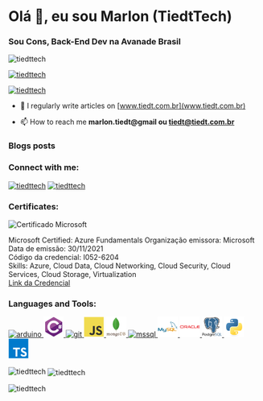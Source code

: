 <h1 align="left">Olá 👋, eu sou Marlon (TiedtTech)</h1>
<h3 align="left">Sou Cons, Back-End Dev na Avanade Brasil</h3>

<p align="left"> <img src="https://komarev.com/ghpvc/?username=tiedttech&label=Profile%20views&color=0e75b6&style=flat" alt="tiedttech" /> </p>

<p align="left"> <a href="https://github.com/ryo-ma/github-profile-trophy"><img src="https://github-profile-trophy.vercel.app/?username=tiedttech" alt="tiedttech" /></a> </p>

<p align="left"> <a href="https://twitter.com/tiedttech" target="blank"><img src="https://img.shields.io/twitter/follow/tiedttech?logo=twitter&style=for-the-badge" alt="tiedttech" /></a> </p>

- 📝 I regularly write articles on [www.tiedt.com.br](www.tiedt.com.br)

- 📫 How to reach me **marlon.tiedt@gmail ou tiedt@tiedt.com.br**

### Blogs posts
<!-- BLOG-POST-LIST:START -->
<!-- BLOG-POST-LIST:END -->

<h3 align="left">Connect with me:</h3>
<p align="left">
<a href="https://dev.to/tiedttech" target="blank"><img align="center" src="https://cdn.jsdelivr.net/npm/simple-icons@3.0.1/icons/dev-dot-to.svg" alt="tiedttech" height="30" width="40" /></a>
<a href="https://twitter.com/tiedttech" target="blank"><img align="center" src="https://raw.githubusercontent.com/rahuldkjain/github-profile-readme-generator/master/src/images/icons/Social/twitter.svg" alt="tiedttech" height="30" width="40" /></a>
</p>

<h3 align="left">Certificates:</h3>
<img src="https://user-images.githubusercontent.com/4274805/152892297-aab22012-df52-4538-9a56-ecd47c7c310d.png" alt="Certificado Microsoft" width="96" height="96" />

Microsoft Certified: Azure Fundamentals
Organização emissora: Microsoft<br />
Data de emissão: 30/11/2021<br />
Código da credencial: I052-6204<br />
Skills: Azure, Cloud Data, Cloud Networking, Cloud Security, Cloud Services, Cloud Storage, Virtualization<br />
<a href="https://www.credly.com/badges/1a983f0d-5462-449c-bd35-4c6d21b60fb3?source=github" target="blank">Link da Credencial</a>



<h3 align="left">Languages and Tools:</h3>
<p align="left"> <a href="https://www.arduino.cc/" target="_blank"> <img src="https://cdn.worldvectorlogo.com/logos/arduino-1.svg" alt="arduino" width="40" height="40"/> </a> <a href="https://www.w3schools.com/cs/" target="_blank"> <img src="https://raw.githubusercontent.com/devicons/devicon/master/icons/csharp/csharp-original.svg" alt="csharp" width="40" height="40"/> </a> <a href="https://git-scm.com/" target="_blank"> <img src="https://www.vectorlogo.zone/logos/git-scm/git-scm-icon.svg" alt="git" width="40" height="40"/> </a> <a href="https://developer.mozilla.org/en-US/docs/Web/JavaScript" target="_blank"> <img src="https://raw.githubusercontent.com/devicons/devicon/master/icons/javascript/javascript-original.svg" alt="javascript" width="40" height="40"/> </a> <a href="https://www.mongodb.com/" target="_blank"> <img src="https://raw.githubusercontent.com/devicons/devicon/master/icons/mongodb/mongodb-original-wordmark.svg" alt="mongodb" width="40" height="40"/> </a> <a href="https://www.microsoft.com/en-us/sql-server" target="_blank"> <img src="https://www.svgrepo.com/show/303229/microsoft-sql-server-logo.svg" alt="mssql" width="40" height="40"/> </a> <a href="https://www.mysql.com/" target="_blank"> <img src="https://raw.githubusercontent.com/devicons/devicon/master/icons/mysql/mysql-original-wordmark.svg" alt="mysql" width="40" height="40"/> </a> <a href="https://www.oracle.com/" target="_blank"> <img src="https://raw.githubusercontent.com/devicons/devicon/master/icons/oracle/oracle-original.svg" alt="oracle" width="40" height="40"/> </a> <a href="https://www.postgresql.org" target="_blank"> <img src="https://raw.githubusercontent.com/devicons/devicon/master/icons/postgresql/postgresql-original-wordmark.svg" alt="postgresql" width="40" height="40"/> </a> <a href="https://www.python.org" target="_blank"> <img src="https://raw.githubusercontent.com/devicons/devicon/master/icons/python/python-original.svg" alt="python" width="40" height="40"/> </a> <a href="https://www.typescriptlang.org/" target="_blank"> <img src="https://raw.githubusercontent.com/devicons/devicon/master/icons/typescript/typescript-original.svg" alt="typescript" width="40" height="40"/> </a> </p>

<div>
<p><img align="left" src="https://github-readme-stats.vercel.app/api/top-langs?username=tiedttech&show_icons=true&locale=en&layout=compact" alt="tiedttech" /></p>
</div><div>
<p>&nbsp;<img align="center" src="https://github-readme-stats.vercel.app/api?username=tiedttech&show_icons=true&locale=en" alt="tiedttech" /></p>
</div><div>
<p><img align="center" src="https://github-readme-streak-stats.herokuapp.com/?user=tiedttech&" alt="tiedttech" /></p>
</div>
